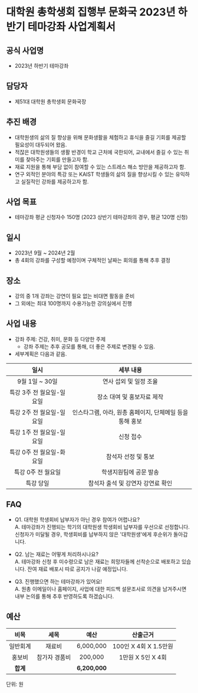 
대학원 총학생회 집행부 문화국 2023년 하반기 테마강좌 사업계획서
===

## 공식 사업명
- 2023년 하반기 테마강좌

## 담당자
- 제51대 대학원 총학생회 문화국장

## 추진 배경
- 대학원생의 삶의 질 향상을 위해 문화생활을 체험하고 휴식을 즐길 기회를 제공할 필요성이 대두되어 왔음.
- 적잖은 대학원생들의 생활 반경이 학교 근처에 국한되어, 교내에서 즐길 수 있는 취미를 찾아주는 기회를 만들고자 함.
- 재료 지원을 통해 부담 없이 참여할 수 있는 스트레스 해소 방안을 제공하고자 함.
- 연구 외적인 분야의 특강 또는 KAIST 학생들의 삶의 질을 향상시킬 수 있는 유익하고 실질적인 강좌를 제공하고자 함.

## 사업 목표
- 테마강좌 평균 신청자수 150명 (2023 상반기 테마강좌의 경우, 평균 120명 신청)

## 일시
- 2023년 9월 ~ 2024년 2월 
- 총 4회의 강좌를 구성할 예정이며 구체적인 날짜는 회의를 통해 추후 결정

## 장소
- 강의 중 1개 강좌는 강연이 필요 없는 비대면 활동을 준비
- 그 외에는 최대 100명까지 수용가능한 강의실에서 진행

## 사업 내용
- 강좌 주제: 건강, 취미, 문화 등 다양한 주제
    -   강좌 주제는 추후 공모를 통해, 더 좋은 주제로 변경될 수 있음.
- 세부계획은 다음과 같음.

|  **일시** | **세부 내용** |
|:----------:|:------------:|
|9월 1일 ~ 30일 | 연사 섭외 및 일정 조율 |
|특강 3주 전 월요일-일요일 | 장소 대여 및 홍보자료 제작 |
|특강 2주 전 월요일-일요일 | 인스타그램, 아라, 원총 홈페이지, 단체메일 등을 통해 홍보 |
|특강 1주 전 월요일-일요일 | 신청 접수 |
|특강 0주 전 월요일-화요일 | 참석자 선정 및 통보 |
|특강 0주 전 월요일 | 학생지원팀에 공문 발송 |
|특강 당일 | 참석자 출석 및 강연자 강연료 확인 |

## FAQ
- Q1. 대학원 학생회비 납부자가 아닌 경우 참여가 어렵나요? <br/> A. 테마강좌가 진행되는 학기의 대학원생 학생회비 납부자를 우선으로 선정합니다. 신청자가 미달될 경우, 학생회비를 납부하지 않은 '대학원생'에게 후순위가 돌아갑니다.

- Q2. 남는 재료는 어떻게 처리하시나요? <br/> A. 테마강좌 신청 후 미수령으로 남은 재료는 희망자들께 선착순으로 배포하고 있습니다. 잔여 재료 배포시 따로 공지가 나갈 예정입니다.

- Q3. 진행했으면 하는 테마강좌가 있어요! <br/> A. 원총 이메일이나 홈페이지, 사업에 대한 피드백 설문조사로 의견을 남겨주시면 내부 논의를 통해 추후 반영하도록 하겠습니다.


## 예산
|  **비목** |   **세목**   | **예산** | **산출근거** |
|:---------:|:-----------:|:----------:|:----------------:|
| 일반회계 | 재료비     | 6,000,000 | 100인 X 4회 X 1.5만원 |
| 홍보비   | 참가자 경품비 | 200,000   | 1만원 X 5인 X 4회       |
| **합계**     |            | **6,200,000** |                 |

단위: 원
